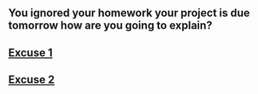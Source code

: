You ignored your homework your project is due tomorrow how are you going to explain?
---
[Excuse 1](excuse1.md)
---
[Excuse 2](excuse2.md)
---
